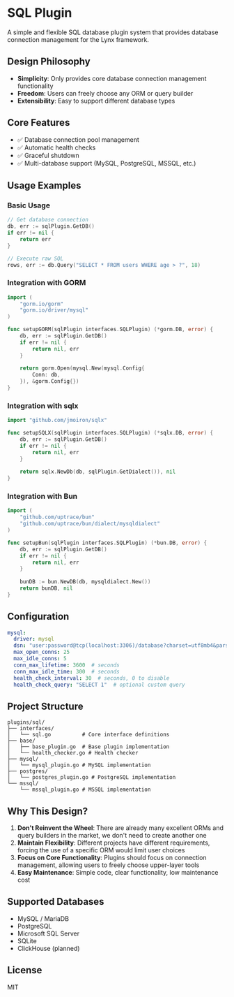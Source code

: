# SQL Plugin

A simple and flexible SQL database plugin system that provides database connection management for the Lynx framework.

## Design Philosophy

- **Simplicity**: Only provides core database connection management functionality
- **Freedom**: Users can freely choose any ORM or query builder
- **Extensibility**: Easy to support different database types

## Core Features

- ✅ Database connection pool management
- ✅ Automatic health checks
- ✅ Graceful shutdown
- ✅ Multi-database support (MySQL, PostgreSQL, MSSQL, etc.)

## Usage Examples

### Basic Usage

```go
// Get database connection
db, err := sqlPlugin.GetDB()
if err != nil {
    return err
}

// Execute raw SQL
rows, err := db.Query("SELECT * FROM users WHERE age > ?", 18)
```

### Integration with GORM

```go
import (
    "gorm.io/gorm"
    "gorm.io/driver/mysql"
)

func setupGORM(sqlPlugin interfaces.SQLPlugin) (*gorm.DB, error) {
    db, err := sqlPlugin.GetDB()
    if err != nil {
        return nil, err
    }
    
    return gorm.Open(mysql.New(mysql.Config{
        Conn: db,
    }), &gorm.Config{})
}
```

### Integration with sqlx

```go
import "github.com/jmoiron/sqlx"

func setupSQLX(sqlPlugin interfaces.SQLPlugin) (*sqlx.DB, error) {
    db, err := sqlPlugin.GetDB()
    if err != nil {
        return nil, err
    }
    
    return sqlx.NewDb(db, sqlPlugin.GetDialect()), nil
}
```

### Integration with Bun

```go
import (
    "github.com/uptrace/bun"
    "github.com/uptrace/bun/dialect/mysqldialect"
)

func setupBun(sqlPlugin interfaces.SQLPlugin) (*bun.DB, error) {
    db, err := sqlPlugin.GetDB()
    if err != nil {
        return nil, err
    }
    
    bunDB := bun.NewDB(db, mysqldialect.New())
    return bunDB, nil
}
```

## Configuration

```yaml
mysql:
  driver: mysql
  dsn: "user:password@tcp(localhost:3306)/database?charset=utf8mb4&parseTime=True"
  max_open_conns: 25
  max_idle_conns: 5
  conn_max_lifetime: 3600  # seconds
  conn_max_idle_time: 300  # seconds
  health_check_interval: 30  # seconds, 0 to disable
  health_check_query: "SELECT 1"  # optional custom query
```

## Project Structure

```
plugins/sql/
├── interfaces/
│   └── sql.go          # Core interface definitions
├── base/
│   ├── base_plugin.go  # Base plugin implementation
│   └── health_checker.go # Health checker
├── mysql/
│   └── mysql_plugin.go # MySQL implementation
├── postgres/
│   └── postgres_plugin.go # PostgreSQL implementation
└── mssql/
    └── mssql_plugin.go # MSSQL implementation
```

## Why This Design?

1. **Don't Reinvent the Wheel**: There are already many excellent ORMs and query builders in the market, we don't need to create another one
2. **Maintain Flexibility**: Different projects have different requirements, forcing the use of a specific ORM would limit user choices
3. **Focus on Core Functionality**: Plugins should focus on connection management, allowing users to freely choose upper-layer tools
4. **Easy Maintenance**: Simple code, clear functionality, low maintenance cost

## Supported Databases

- MySQL / MariaDB
- PostgreSQL
- Microsoft SQL Server
- SQLite
- ClickHouse (planned)

## License

MIT